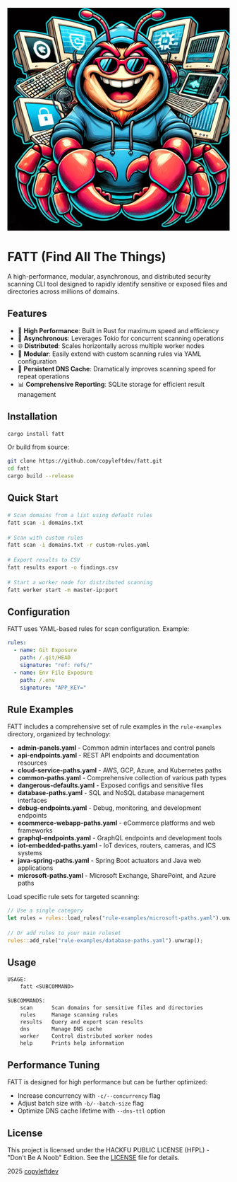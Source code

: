 ![FATT Security Scanner](fatt.png)

# FATT (Find All The Things)

A high-performance, modular, asynchronous, and distributed security scanning CLI tool designed to rapidly identify sensitive or exposed files and directories across millions of domains.

## Features

- 🚀 **High Performance**: Built in Rust for maximum speed and efficiency
- 🔄 **Asynchronous**: Leverages Tokio for concurrent scanning operations
- 🌐 **Distributed**: Scales horizontally across multiple worker nodes
- 🧩 **Modular**: Easily extend with custom scanning rules via YAML configuration
- 💾 **Persistent DNS Cache**: Dramatically improves scanning speed for repeat operations
- 📊 **Comprehensive Reporting**: SQLite storage for efficient result management

## Installation

```bash
cargo install fatt
```

Or build from source:

```bash
git clone https://github.com/copyleftdev/fatt.git
cd fatt
cargo build --release
```

## Quick Start

```bash
# Scan domains from a list using default rules
fatt scan -i domains.txt

# Scan with custom rules
fatt scan -i domains.txt -r custom-rules.yaml

# Export results to CSV
fatt results export -o findings.csv

# Start a worker node for distributed scanning
fatt worker start -m master-ip:port
```

## Configuration

FATT uses YAML-based rules for scan configuration. Example:

```yaml
rules:
  - name: Git Exposure
    path: /.git/HEAD
    signature: "ref: refs/"
  - name: Env File Exposure
    path: /.env
    signature: "APP_KEY="
```

## Rule Examples

FATT includes a comprehensive set of rule examples in the `rule-examples` directory, organized by technology:

- **admin-panels.yaml** - Common admin interfaces and control panels
- **api-endpoints.yaml** - REST API endpoints and documentation resources
- **cloud-service-paths.yaml** - AWS, GCP, Azure, and Kubernetes paths
- **common-paths.yaml** - Comprehensive collection of various path types
- **dangerous-defaults.yaml** - Exposed configs and sensitive files
- **database-paths.yaml** - SQL and NoSQL database management interfaces
- **debug-endpoints.yaml** - Debug, monitoring, and development endpoints
- **ecommerce-webapp-paths.yaml** - eCommerce platforms and web frameworks
- **graphql-endpoints.yaml** - GraphQL endpoints and development tools
- **iot-embedded-paths.yaml** - IoT devices, routers, cameras, and ICS systems
- **java-spring-paths.yaml** - Spring Boot actuators and Java web applications
- **microsoft-paths.yaml** - Microsoft Exchange, SharePoint, and Azure paths

Load specific rule sets for targeted scanning:

```rust
// Use a single category
let rules = rules::load_rules("rule-examples/microsoft-paths.yaml").unwrap();

// Or add rules to your main ruleset
rules::add_rule("rule-examples/database-paths.yaml").unwrap();
```

## Usage

```
USAGE:
    fatt <SUBCOMMAND>

SUBCOMMANDS:
    scan      Scan domains for sensitive files and directories
    rules     Manage scanning rules
    results   Query and export scan results
    dns       Manage DNS cache
    worker    Control distributed worker nodes
    help      Prints help information
```

## Performance Tuning

FATT is designed for high performance but can be further optimized:

- Increase concurrency with `-c/--concurrency` flag
- Adjust batch size with `-b/--batch-size` flag
- Optimize DNS cache lifetime with `--dns-ttl` option

## License

This project is licensed under the HACKFU PUBLIC LICENSE (HFPL) - "Don't Be A Noob" Edition. See the [LICENSE](LICENSE) file for details.

 2025 [copyleftdev](https://github.com/copyleftdev)
